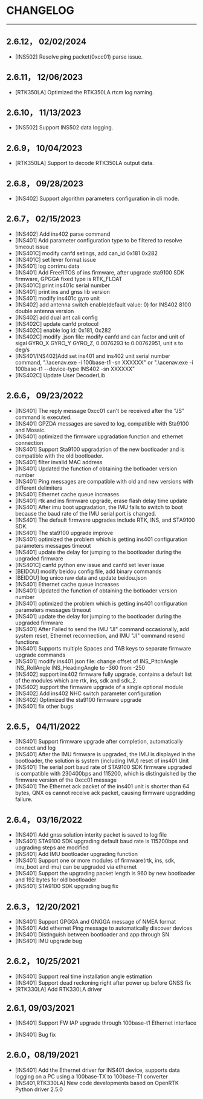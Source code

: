 # CHANGELOG

---
## 2.6.12， 02/02/2024
- [INS502] Resolve ping packet(0xcc01) parse issue.

## 2.6.11， 12/06/2023
- [RTK350LA] Optimized the RTK350LA rtcm log naming.

## 2.6.10， 11/13/2023
- [INS502] Support INS502 data logging.

## 2.6.9， 10/04/2023
- [RTK350LA] Support to decode RTK350LA output data.

## 2.6.8， 09/28/2023
- [INS402] Support algorithm parameters configuration in cli mode.

## 2.6.7， 02/15/2023
- [INS402] Add ins402 parse command
- [INS401] Add parameter configuration type to be filtered to resolve timeout issue
- [INS401C] modify canfd setings, add can_id 0x181 0x282
- [INS401C] set lever format issue
- [INS401] log corrimu data
- [INS401] Add FreeRTOS of ins firmware, after upgrade sta9100 SDK firmware, GPGGA fixed type is RTK_FLOAT
- [INS401C] print ins401c serial number
- [INS401] print ins and gnss lib version
- [INS401] modify ins401c gyro unit
- [INS402] add antenna switch enable(default value: 0) for INS402 8100 double antenna version
- [INS402] add dual ant cali config
- [INS402C] update canfd protocol
- [INS402C] enable log id: 0x181, 0x282
- [INS402C] modify .json file: modify canfd and can factor and unit of sigal GYRO_X GYRO_Y GYRO_Z, 0.0076293 to 0.00762951, unit s to deg/s
- [INS401/INS402]Add set ins401 and ins402 unit serial number command, ".\acenav.exe -i 100base-t1 -sn XXXXXX" or ".\acenav.exe -i 100base-t1 --device-type INS402 -sn XXXXXX"
- [INS402C] Update User DecoderLib

## 2.6.6， 09/23/2022

- [INS401] The reply message 0xcc01 can't be received after the "JS" command is executed.
- [INS401] GPZDA messages are saved to log, compatible with Sta9100 and Mosaic.
- [INS401] optimized the firmware upgradation function and ethernet connection
- [INS401] Support Sta9100 upgradation of the new bootloader and is compatible with the old bootloader.
- [INS401] filter invalid MAC address
- [INS401] Updated the function of obtaining the botloader version number
- [INS401] Ping messages are compatible with old and new versions with different delimiters
- [INS401] Ethernet cache queue increases
- [INS401] rtk and ins firmware upgrade, erase flash delay time update
- [INS401] After imu boot upgradation, the IMU fails to switch to boot because the baud rate of the IMU serial port 
is changed.
- [INS401] The default firmware upgrades include RTK, INS, and STA9100 SDK.
- [INS401] The sta9100 upgrade improve
- [INS401] optimized the problem which is getting ins401 configuration parameters messages timeout
- [INS401] update the delay for jumping to the bootloader during the upgraded firmware
- [INS401C] canfd python env issue and canfd set lever issue
- [BEIDOU] modify beidou config file, add binary commands
- [BEIDOU] log unico raw data and update beidou.json
- [INS401] Ethernet cache queue increases
- [INS401] Updated the function of obtaining the botloader version number
- [INS401] optimized the problem which is getting ins401 configuration parameters messages timeout
- [INS401] update the delay for jumping to the bootloader during the upgraded firmware
- [INS401] After Failed to send the IMU "JI" command occasionally, add system reset, Ethernet reconnection, and IMU "JI" command resend functions
- [INS401] Supports multiple Spaces and TAB keys to separate firmware upgrade commands
- [INS401] modify ins401.json file: change offset of INS_PitchAngle  INS_RollAngle INS_HeadingAngle to -360 from -250
- [INS402] support ins402 firmware fully upgrade, contains a default list  of the modules which are  rtk, ins, sdk and sdk_2.
- [INS402] support the firmware upgrade of a single optional module
- [INS402] Add ins402 NHC switch parameter configuration
- [INS402] Optimized the sta9100 firmware upgrade
- [INS401] fix other bugs

## 2.6.5， 04/11/2022

- [INS401] Support firmware upgrade after completion, automatically connect and log
- [INS401] After the IMU firmware is upgraded, the IMU is displayed in the bootloader, the solution is system (including IMU) reset of ins401 Unit
- [INS401] The serial port baud rate of STA9100 SDK firmware upgraded is compatible with 230400bps and 115200, which is distinguished by  the firmware version of the 0xcc01 message
- [INS401] The Ethernet ack packet of the ins401 unit is shorter than 64 bytes, QNX os cannot receive ack packet, causing firmware upgradding failure.

## 2.6.4， 03/16/2022

- [INS401] Add gnss solution interity packet is saved to log file
- [INS401] STA9100 SDK upgrading default baud rate is 115200bps and upgrading steps are modified
- [INS401] Add IMU bootloader upgrading function
- [INS401] Support one or more modules of firmware(rtk, ins, sdk, imu_boot and imu) can be upgraded via ethernet
- [INS401] Support the upgrading packet length is 960 by new bootloader and 192 bytes for old bootloader
- [INS401] STA9100 SDK upgrading bug fix

## 2.6.3， 12/20/2021

- [INS401] Support GPGGA and GNGGA message of NMEA format
- [INS401] Add ethernet Ping message to automatically discover devices
- [INS401] Distinguish between bootloader and app through SN
- [INS401] IMU upgrade bug

## 2.6.2， 10/25/2021

- [INS401] Support real time installation angle estimation
- [INS401] Support dead reckoning right after power up before GNSS fix
- [RTK330LA] Add RTK330LA driver



## 2.6.1,  09/03/2021

- [INS401] Support FW IAP upgrade through 100base-t1 Ethernet interface

- [INS401] Bug fix

  

## 2.6.0，08/19/2021

- [INS401] Add the Ethernet driver for INS401 device, supports data logging on a PC using a 100base-TX to 100base-T1 converter
- [INS401,RTK330LA] New code developments based on OpenRTK Python driver 2.5.0

